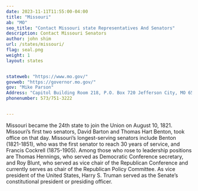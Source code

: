 ```yaml
---
date: 2023-11-11T11:55:00-04:00
title: "Missouri"
ab: "MO"
seo_title: "Contact Missouri state Representatives And Senators"
description: Contact Missouri Senators
author: john shim
url: /states/missouri/
flag: seal.png
weight: 1
layout: states


stateweb: "https://www.mo.gov/"
govweb: "https://governor.mo.gov/"
gov: "Mike Parson"
Address: "Capitol Building Room 218, P.O. Box 720 Jefferson City, MO 65102"
phonenumber: 573/751-3222


---
```


Missouri became the 24th state to join the Union on August 10, 1821. Missouri’s first two senators, David Barton and Thomas Hart Benton, took office on that day. Missouri’s longest-serving senators include Benton (1821-1851), who was the first senator to reach 30 years of service, and Francis Cockrell (1875-1905). Among those who rose to leadership positions are Thomas Hennings, who served as Democratic Conference secretary, and Roy Blunt, who served as vice chair of the Republican Conference and currently serves as chair of the Republican Policy Committee. As vice president of the United States, Harry S. Truman served as the Senate’s constitutional president or presiding officer.